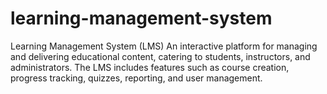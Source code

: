 # learning-management-system
Learning Management System (LMS) An interactive platform for managing and delivering educational content, catering to students, instructors, and administrators. The LMS includes features such as course creation, progress tracking, quizzes, reporting, and user management. 
